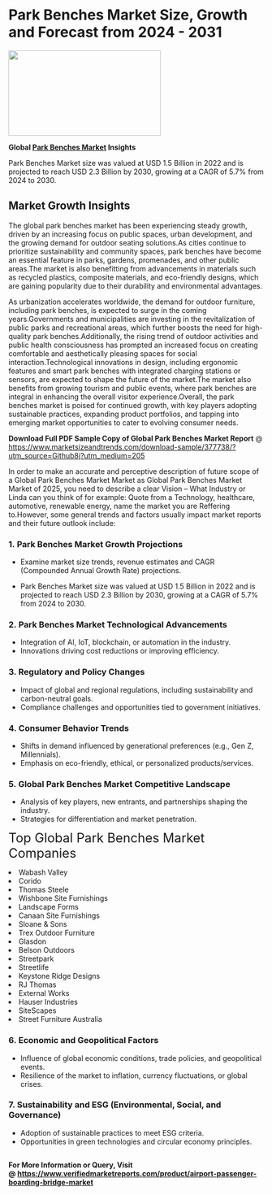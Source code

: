 <H1>Park Benches Market Size, Growth and Forecast from 2024 - 2031</H1><img class="aligncenter size-medium wp-image-584254" src="https://thirdeyenews.in/wp-content/uploads/2024/09/Global-Market-Research-300x168.jpeg" alt="" width="300" height="168" /><p><strong>Global&nbsp;<a href="https://www.marketsizeandtrends.com/download-sample/377738/?utm_source=Github8j?utm_medium=205">Park Benches Market</a> Insights</strong></p><p>Park Benches Market size was valued at USD 1.5 Billion in 2022 and is projected to reach USD 2.3 Billion by 2030, growing at a CAGR of 5.7% from 2024 to 2030.</p><p><h2>Market Growth Insights</h2> <p>The global park benches market has been experiencing steady growth, driven by an increasing focus on public spaces, urban development, and the growing demand for outdoor seating solutions.As cities continue to prioritize sustainability and community spaces, park benches have become an essential feature in parks, gardens, promenades, and other public areas.The market is also benefitting from advancements in materials such as recycled plastics, composite materials, and eco-friendly designs, which are gaining popularity due to their durability and environmental advantages.</p> <p>As urbanization accelerates worldwide, the demand for outdoor furniture, including park benches, is expected to surge in the coming years.Governments and municipalities are investing in the revitalization of public parks and recreational areas, which further boosts the need for high-quality park benches.Additionally, the rising trend of outdoor activities and public health consciousness has prompted an increased focus on creating comfortable and aesthetically pleasing spaces for social interaction.Technological innovations in design, including ergonomic features and smart park benches with integrated charging stations or sensors, are expected to shape the future of the market.The market also benefits from growing tourism and public events, where park benches are integral in enhancing the overall visitor experience.Overall, the park benches market is poised for continued growth, with key players adopting sustainable practices, expanding product portfolios, and tapping into emerging market opportunities to cater to evolving consumer needs.</p> <p><span class=""><strong>Download Full PDF Sample Copy of Global Park Benches Market Report</strong> @ <a href="https://www.marketsizeandtrends.com/download-sample/377738/?utm_source=Github8j?utm_medium=205" target="_blank">https://www.marketsizeandtrends.com/download-sample/377738/?utm_source=Github8j?utm_medium=205</a></span></p><p>In order to make an accurate and perceptive description of future scope of a Global&nbsp;Park Benches Market Market as Global&nbsp;Park Benches Market Market of 2025, you need to describe a clear Vision &ndash; What Industry or Linda can you think of for example: Quote from a Technology, healthcare, automotive, renewable energy, name the market you are Reffering to.However, some general trends and factors usually impact market reports and their future outlook include:</p><h3>1.&nbsp;<strong>Park Benches Market Growth Projections</strong></h3><ul><li>Examine market size trends, revenue estimates and CAGR (Compounded Annual Growth Rate) projections.</li><li><p>Park Benches Market size was valued at USD 1.5 Billion in 2022 and is projected to reach USD 2.3 Billion by 2030, growing at a CAGR of 5.7% from 2024 to 2030.</p></li></ul><h3>2.&nbsp;<strong>Park Benches Market Technological Advancements</strong></h3><ul><li>Integration of AI, IoT, blockchain, or automation in the industry.</li><li>Innovations driving cost reductions or improving efficiency.</li></ul><h3>3.&nbsp;<strong>Regulatory and Policy Changes</strong></h3><ul><li>Impact of global and regional regulations, including sustainability and carbon-neutral goals.</li><li>Compliance challenges and opportunities tied to government initiatives.</li></ul><h3>4.&nbsp;<strong>Consumer Behavior Trends</strong></h3><ul><li>Shifts in demand influenced by generational preferences (e.g., Gen Z, Millennials).</li><li>Emphasis on eco-friendly, ethical, or personalized products/services.</li></ul><h3>5.&nbsp;<strong>Global Park Benches Market Competitive Landscape</strong></h3><ul><li>Analysis of key players, new entrants, and partnerships shaping the industry.</li><li>Strategies for differentiation and market penetration.</li></ul><p data-pm-slice="1 1 []"><span style="color: inherit; font-family: inherit; font-size: 25px;">Top Global Park Benches Market Companies</span></p><div class="" data-test-id=""><p><li>Wabash Valley</li><li> Corido</li><li> Thomas Steele</li><li> Wishbone Site Furnishings</li><li> Landscape Forms</li><li> Canaan Site Furnishings</li><li> Sloane & Sons</li><li> Trex Outdoor Furniture</li><li> Glasdon</li><li> Belson Outdoors</li><li> Streetpark</li><li> Streetlife</li><li> Keystone Ridge Designs</li><li> RJ Thomas</li><li> External Works</li><li> Hauser Industries</li><li> SiteScapes</li><li> Street Furniture Australia</li></p></div><h3>6.&nbsp;<strong>Economic and Geopolitical Factors</strong></h3><ul><li>Influence of global economic conditions, trade policies, and geopolitical events.</li><li>Resilience of the market to inflation, currency fluctuations, or global crises.</li></ul><h3>7.&nbsp;<strong>Sustainability and ESG (Environmental, Social, and Governance)</strong></h3><ul><li>Adoption of sustainable practices to meet ESG criteria.</li><li>Opportunities in green technologies and circular economy principles.</li></ul><h2><strong style="font-size: 14px;">For More Information or Query, Visit @&nbsp;</strong><a style="background-color: #ffffff; font-size: 14px;" href="https://www.marketsizeandtrends.com/report/park-benches-market/" target="_blank">https://www.verifiedmarketreports.com/product/airport-passenger-boarding-bridge-market</a></h2>